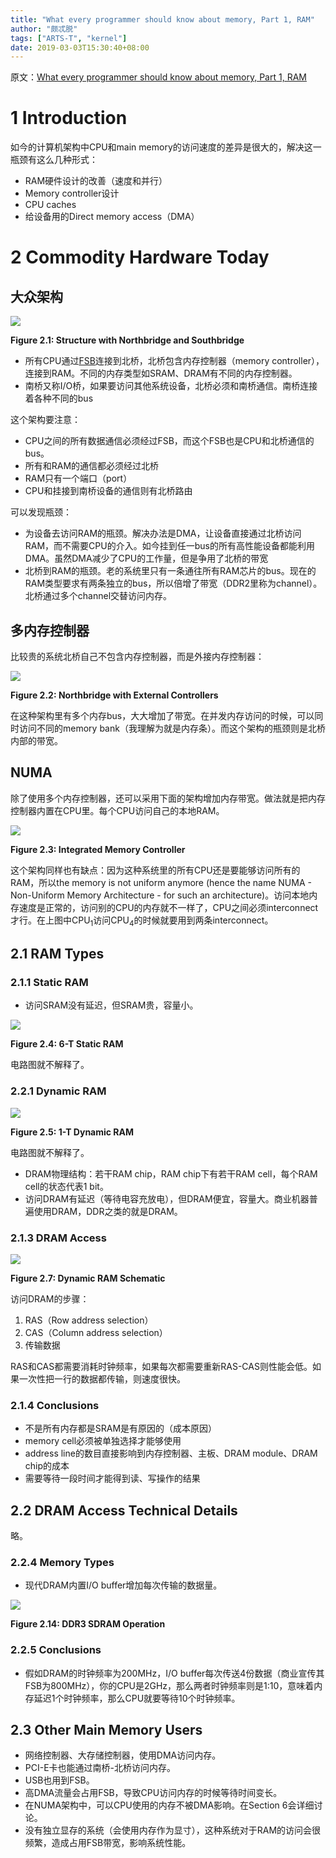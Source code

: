 ```yaml
---
title: "What every programmer should know about memory, Part 1, RAM"
author: "颇忒脱"
tags: ["ARTS-T", "kernel"]
date: 2019-03-03T15:30:40+08:00
---
```


<!--more-->

原文：[What every programmer should know about memory, Part 1, RAM][origin]

# 1 Introduction

如今的计算机架构中CPU和main memory的访问速度的差异是很大的，解决这一瓶颈有这么几种形式：

* RAM硬件设计的改善（速度和并行）
* Memory controller设计
* CPU caches
* 给设备用的Direct memory access（DMA）

# 2 Commodity Hardware Today

## 大众架构

![](https://static.lwn.net/images/cpumemory/cpumemory.4.png)

**Figure 2.1: Structure with Northbridge and Southbridge**

* 所有CPU通过[FSB][wiki-fsb]连接到北桥，北桥包含内存控制器（memory controller），连接到RAM。不同的内存类型如SRAM、DRAM有不同的内存控制器。
* 南桥又称I/O桥，如果要访问其他系统设备，北桥必须和南桥通信。南桥连接着各种不同的bus

这个架构要注意：

* CPU之间的所有数据通信必须经过FSB，而这个FSB也是CPU和北桥通信的bus。
* 所有和RAM的通信都必须经过北桥
* RAM只有一个端口（port）
* CPU和挂接到南桥设备的通信则有北桥路由

可以发现瓶颈：

* 为设备去访问RAM的瓶颈。解决办法是DMA，让设备直接通过北桥访问RAM，而不需要CPU的介入。如今挂到任一bus的所有高性能设备都能利用DMA。虽然DMA减少了CPU的工作量，但是争用了北桥的带宽
* 北桥到RAM的瓶颈。老的系统里只有一条通往所有RAM芯片的bus。现在的RAM类型要求有两条独立的bus，所以倍增了带宽（DDR2里称为channel）。北桥通过多个channel交替访问内存。

## 多内存控制器

比较贵的系统北桥自己不包含内存控制器，而是外接内存控制器：

![](https://static.lwn.net/images/cpumemory/cpumemory.5.png)

**Figure 2.2: Northbridge with External Controllers**

在这种架构里有多个内存bus，大大增加了带宽。在并发内存访问的时候，可以同时访问不同的memory bank（我理解为就是内存条）。而这个架构的瓶颈则是北桥内部的带宽。

## NUMA

除了使用多个内存控制器，还可以采用下面的架构增加内存带宽。做法就是把内存控制器内置在CPU里。每个CPU访问自己的本地RAM。

![](https://static.lwn.net/images/cpumemory/cpumemory.6.png)

**Figure 2.3: Integrated Memory Controller**

这个架构同样也有缺点：因为这种系统里的所有CPU还是要能够访问所有的RAM，所以the memory is not uniform anymore (hence the name NUMA - Non-Uniform Memory Architecture - for such an architecture)。访问本地内存速度是正常的，访问别的CPU的内存就不一样了，CPU之间必须interconnect才行。在上图中CPU<sub>1</sub>访问CPU<sub>4</sub>的时候就要用到两条interconnect。


## 2.1 RAM Types

### 2.1.1 Static RAM

* 访问SRAM没有延迟，但SRAM贵，容量小。

![](https://static.lwn.net/images/cpumemory/cpumemory.7.png)

**Figure 2.4: 6-T Static RAM**

电路图就不解释了。

### 2.2.1 Dynamic RAM

![](https://static.lwn.net/images/cpumemory/cpumemory.8.png)

**Figure 2.5: 1-T Dynamic RAM**

电路图就不解释了。

* DRAM物理结构：若干RAM chip，RAM chip下有若干RAM cell，每个RAM cell的状态代表1 bit。
* 访问DRAM有延迟（等待电容充放电），但DRAM便宜，容量大。商业机器普遍使用DRAM，DDR之类的就是DRAM。

### 2.1.3 DRAM Access

![](https://static.lwn.net/images/cpumemory/cpumemory.9.png)

**Figure 2.7: Dynamic RAM Schematic**

访问DRAM的步骤：

1. RAS（Row address selection）
2. CAS（Column address selection）
3. 传输数据

RAS和CAS都需要消耗时钟频率，如果每次都需要重新RAS-CAS则性能会低。如果一次性把一行的数据都传输，则速度很快。

### 2.1.4 Conclusions

* 不是所有内存都是SRAM是有原因的（成本原因）
* memory cell必须被单独选择才能够使用
* address line的数目直接影响到内存控制器、主板、DRAM module、DRAM chip的成本
* 需要等待一段时间才能得到读、写操作的结果

## 2.2 DRAM Access Technical Details

略。

### 2.2.4 Memory Types

* 现代DRAM内置I/O buffer增加每次传输的数据量。

![](https://static.lwn.net/images/cpumemory/cpumemory.47.png)

**Figure 2.14: DDR3 SDRAM Operation**

### 2.2.5 Conclusions

* 假如DRAM的时钟频率为200MHz，I/O buffer每次传送4份数据（商业宣传其FSB为800MHz），你的CPU是2GHz，那么两者时钟频率则是1:10，意味着内存延迟1个时钟频率，那么CPU就要等待10个时钟频率。

## 2.3 Other Main Memory Users

* 网络控制器、大存储控制器，使用DMA访问内存。
* PCI-E卡也能通过南桥-北桥访问内存。
* USB也用到FSB。
* 高DMA流量会占用FSB，导致CPU访问内存的时候等待时间变长。
* 在NUMA架构中，可以CPU使用的内存不被DMA影响。在Section 6会详细讨论。
* 没有独立显存的系统（会使用内存作为显寸），这种系统对于RAM的访问会很频繁，造成占用FSB带宽，影响系统性能。

[origin]: https://lwn.net/Articles/250967/
[wiki-fsb]: https://en.wikipedia.org/wiki/Front-side_bus